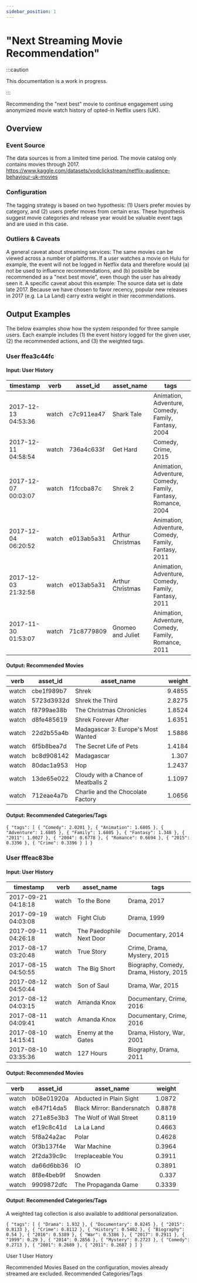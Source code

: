 ```yaml
---
sidebar_position: 1
---
```


# "Next Streaming Movie Recommendation"

:::caution

This documentation is a work in progress.

:::

Recommending the "next best" movie to continue engagement using anonymized movie watch history of opted-in Netflix users (UK).

## Overview

### Event Source

The data sources is from a limited time period. The movie catalog only contains movies through 2017.
https://www.kaggle.com/datasets/vodclickstream/netflix-audience-behaviour-uk-movies

### Configuration

The tagging strategy is based on two hypothesis: (1) Users prefer movies by category, and (2) users prefer moves from certain eras. These hypothesis suggest movie categories and release year would be valuable event tags and are used in this case.

### Outliers & Caveats

A general caveat about streaming services: The same movies can be viewed across a number of platforms. If a user watches a movie on Hulu for example, the event will not be logged in Netflix data and therefore would (a) not be used to influence recommendations, and (b) possible be recommended as a "next best movie", even though the user has already seen it.
A specific caveat about this example: The source data set is date late 2017. Because we have chosen to favor recency, popular new releases in 2017 (e.g. La La Land) carry extra weight in thier recommendations.

## Output Examples

The below examples show how the system responded for three sample users. Each example includes (1) the event history logged for the given user, (2) the recommended actions, and (3) the weighted tags.

### User ffea3c44fc
#### Input: User History

| timestamp           | verb  | asset\_id  | asset\_name       | tags                                                         |
| ------------------- | ----- | ---------- | ----------------- | ------------------------------------------------------------ |
| 2017-12-13 04:53:36 | watch | c7c911ea47 | Shark Tale        | Animation, Adventure, Comedy, Family, Fantasy, 2004          |
| 2017-12-11 04:58:54 | watch | 736a4c633f | Get Hard          | Comedy, Crime, 2015                                          |
| 2017-12-07 00:03:07 | watch | f1fccba87c | Shrek 2           | Animation, Adventure, Comedy, Family, Fantasy, Romance, 2004 |
| 2017-12-04 06:20:52 | watch | e013ab5a31 | Arthur Christmas  | Animation, Adventure, Comedy, Family, Fantasy, 2011          |
| 2017-12-03 21:32:58 | watch | e013ab5a31 | Arthur Christmas  | Animation, Adventure, Comedy, Family, Fantasy, 2011          |
| 2017-11-30 01:53:07 | watch | 71c8779809 | Gnomeo and Juliet | Animation, Adventure, Comedy, Family, Romance, 2011          |

#### Output: Recommended Movies

| verb  | asset\_id  | asset\_name                         | weight |
| ----- | ---------- | ----------------------------------- | -----: |
| watch | cbe1f989b7 | Shrek                               | 9.4855 |
| watch | 5723d3932d | Shrek the Third                     | 2.8275 |
| watch | f8799ae38b | The Christmas Chronicles            | 1.8524 |
| watch | d8fe485619 | Shrek Forever After                 | 1.6351 |
| watch | 22d2b55a4b | Madagascar 3: Europe's Most Wanted  | 1.5886 |
| watch | 6f5b8bea7d | The Secret Life of Pets             | 1.4184 |
| watch | bc8d908142 | Madagascar                          |  1.307 |
| watch | 80dac1a953 | Hop                                 | 1.2437 |
| watch | 13de65e022 | Cloudy with a Chance of Meatballs 2 | 1.1097 |
| watch | 712eae4a7b | Charlie and the Chocolate Factory   | 1.0656 |

#### Output: Recommended Categories/Tags

`
{ "tags": [ { "Comedy": 2.0201 }, { "Animation": 1.6805 }, { "Adventure": 1.6805 }, { "Family": 1.6805 }, { "Fantasy": 1.348 }, { "2011": 1.0027 }, { "2004": 0.6778 }, { "Romance": 0.6694 }, { "2015": 0.3396 }, { "Crime": 0.3396 } ] }
`

### User fffeac83be

#### Input: User History

| timestamp           | verb  | asset\_name              | tags                                    |
| ------------------- | ----- | ------------------------ | --------------------------------------- |
| 2017-09-21 04:18:18 | watch | To the Bone              | Drama, 2017                             |
| 2017-09-19 04:03:08 | watch | Fight Club               | Drama, 1999                             |
| 2017-09-11 04:26:18 | watch | The Paedophile Next Door | Documentary, 2014                       |
| 2017-08-17 03:20:48 | watch | True Story               | Crime, Drama, Mystery, 2015             |
| 2017-08-15 04:50:55 | watch | The Big Short            | Biography, Comedy, Drama, History, 2015 |
| 2017-08-12 04:50:44 | watch | Son of Saul              | Drama, War, 2015                        |
| 2017-08-12 04:03:15 | watch | Amanda Knox              | Documentary, Crime, 2016                |
| 2017-08-11 04:09:41 | watch | Amanda Knox              | Documentary, Crime, 2016                |
| 2017-08-10 14:15:41 | watch | Enemy at the Gates       | Drama, History, War, 2001               |
| 2017-08-10 03:35:36 | watch | 127 Hours                | Biography, Drama, 2011                  |

#### Output: Recommended Movies

| verb  | asset\_id  | asset\_name                | weight |
| ----- | ---------- | -------------------------- | -----: |
| watch | b08e01920a | Abducted in Plain Sight    | 1.0872 |
| watch | e847f14da5 | Black Mirror: Bandersnatch | 0.8878 |
| watch | 271e85e3b3 | The Wolf of Wall Street    | 0.8119 |
| watch | ef19c8c41d | La La Land                 | 0.4663 |
| watch | 5f8a24a2ac | Polar                      | 0.4628 |
| watch | 0f3b137f4e | War Machine                | 0.3964 |
| watch | 2f2da39c9c | Irreplaceable You          | 0.3911 |
| watch | da66d6bb36 | IO                         | 0.3891 |
| watch | 8f8e4beb9f | Snowden                    |  0.337 |
| watch | 9909872dfc | The Propaganda Game        | 0.3339 |

#### Output: Recommended Categories/Tags

A weighted tag collection is also available to additional personalization.

`
{ "tags": [ { "Drama": 1.932 }, { "Documentary": 0.8245 }, { "2015": 0.8133 }, { "Crime": 0.8112 }, { "History": 0.5402 }, { "Biography": 0.54 }, { "2016": 0.5389 }, { "War": 0.5386 }, { "2017": 0.2911 }, { "1999": 0.29 }, { "2014": 0.2856 }, { "Mystery": 0.2723 }, { "Comedy": 0.2713 }, { "2001": 0.2689 }, { "2011": 0.2687 } ] }
`

User 1
User History

Recommended Movies
Based on the configuration, movies already streamed are excluded. 
Recommended Categories/Tags
